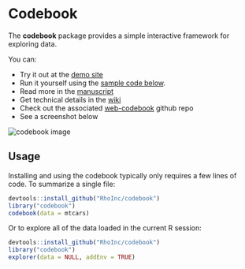 # Codebook

The **codebook** package provides a simple interactive framework for exploring data. 

You can:
- Try it out at the [demo site](https://rhoinc.github.io/viz-library/examples/0009-web-codebook-demo/example.html)
- Run it yourself using the [sample code below](https://github.com/RhoInc/codebook#usage). 
- Read more in the [manuscript](https://phusewiki.org/docs/2018_US%20Connect18/DV%20STREAM/dv12%20final.pdf)
- Get technical details in the [wiki](https://github.com/RhoInc/codebook/wiki) 
- Check out the associated [web-codebook](https://github.com/RhoInc/web-codebook) github repo
- See a screenshot below

![codebook image](https://user-images.githubusercontent.com/14199771/43269882-ccc06a26-90c1-11e8-9026-a91d67a57fcf.png)

## Usage

Installing and using the codebook typically only requires a few lines of code. To summarize a single file: 

```r
devtools::install_github("RhoInc/codebook")
library("codebook")
codebook(data = mtcars)
```

Or to explore all of the data loaded in the current R session: 

```r
devtools::install_github("RhoInc/codebook")
library("codebook")
explorer(data = NULL, addEnv = TRUE)
```
